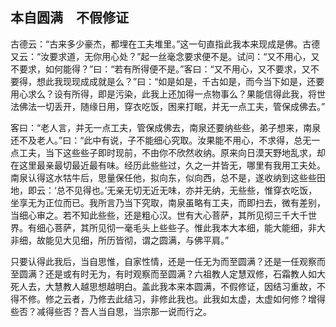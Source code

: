 ##  本自圆满　不假修证

古德云：“古来多少豪杰，都埋在工夫堆里。”这一句直指此我本来现成是佛。古德又云：“汝要求道，无你用心处？”起一丝毫念要求便不是。试问：“又不用心，又不要求，如何能得？”曰：“若有所得便不是。”客曰：“又不用心，又不要求，又不要得，想此我现现成成就是么？”曰：“如是如是，千古如是，而今当下如是，还要用心求么？设有所得，即是污染，此我上还加得一点物事么？果能信得此我，将世法佛法一切丢开，随缘日用，穿衣吃饭，困来打眠，并无一点工夫，管保成佛去。”

客曰：“老人言，并无一点工夫，管保成佛去，南泉还要纳些些，弟子想来，南泉还不及老人。”曰：“此中有说，子不能细心究取。汝果能不用心，不求得，总无一点工夫，当下这些些子即时现前，不由你不欣然收纳。原来向日漠天野地乱求，却在这里最亲最切最近最有味。经历此些些过，久之一并皆无，哪里有我用工夫处。南泉认得这水牯牛后，思量保任他，拟向东，似向西，总不是，遂收纳到这些些田地，即云：‘总不见得也。’无亲无切无近无味，亦并无纳，无些些，惟穿衣吃饭，坐享无为正位而已。我所言乃当下究取，南泉虽略有工夫，而即扫去，微有差别，当细心审之。若不知此些些，还是粗心汉。世有大心菩萨，其所见彻三千大千世界。有细心菩萨，其所见彻一毫毛头上些些子。惟此我本大本细，能大能细，非大非细，故能见大见细，所历皆彻，谓之圆满，与佛平肩。”

只要认得此我后，当自思惟，自家性情，还是一任无为而至圆满？还是一任观察而至圆满？还是或有时无为，有时观察而至圆满？六祖教人定慧双修，石霜教人如大死人去，大慧教人越思想越明白。盖此我本来本圆满，不假修证，因结习重故，不得不修。修之云者，乃修去此结习，非修此我也。此我如太虚，太虚如何修？增得些否？减得些否？吾人当自思，当宗那一说而行之。
